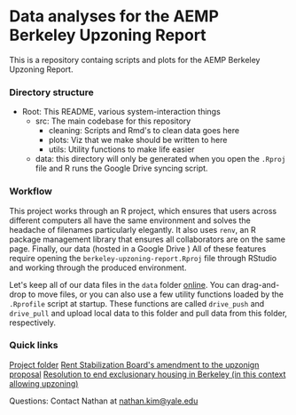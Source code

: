 
# Data analyses for the AEMP Berkeley Upzoning Report

This is a repository containg scripts and plots for the AEMP Berkeley Upzoning Report. 

### Directory structure

- Root: This README, various system-interaction things 
  - src: The main codebase for this repository 
    - cleaning: Scripts and Rmd's to clean data goes here
    - plots: Viz that we make should be written to here
    - utils: Utility functions to make life easier
  - data: this directory will only be generated when you open the `.Rproj` file and R runs the Google Drive syncing script. 

### Workflow 

This project works through an R project, which ensures that users across different computers all have the same environment and solves the headache of filenames particularly elegantly. It also uses `renv`, an R package management library that ensures all collaborators are on the same page. Finally, our data (hosted in a Google Drive ) All of these features require opening the `berkeley-upzoning-report.Rproj` file through RStudio and working through the produced environment. 

Let's keep all of our data files in the `data` folder [online](https://drive.google.com/drive/folders/1JtVxTi4Dfa3Eo32FP03TWKp7bjamMhtb). You can drag-and-drop to move files, or you can also use a few utility functions loaded by the `.Rprofile` script at startup. These functions are called `drive_push` and `drive_pull` and upload local data to this folder and pull data from this folder, respectively. 

### Quick links 

[Project folder](https://drive.google.com/drive/folders/1OlAi7OXPoAcBQgOhYXh6QHe0Ps9V7wHT)
[Rent Stabilization Board's amendment to the upzonign proposal](https://antievictionmap.slack.com/files/U0CD666UV/F024B4Q81EV/2021_mar_18_rsb_proposed_amendments_to_fourplex_zoning_proposal__2_.pdf)
[Resolution to end exclusionary housing in Berkeley (in this context allowing upzoning)](https://antievictionmap.slack.com/files/U01ENHJCE6N/F0273CPFRDF/2021-02-23_item_29_resolution_to_end_exclusionary.pdf)

Questions: Contact Nathan at nathan.kim@yale.edu
